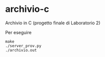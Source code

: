 # archivio-c
Archivio in C (progetto finale di Laboratorio 2)

Per eseguire

```
make
./server_prov.py
./archivio.out
```
